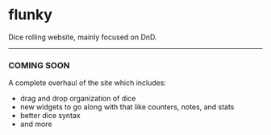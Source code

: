 # flunky
Dice rolling website, mainly focused on DnD.

---
### COMING SOON
A complete overhaul of the site which includes:
- drag and drop organization of dice
- new widgets to go along with that like counters, notes, and stats
- better dice syntax
- and more